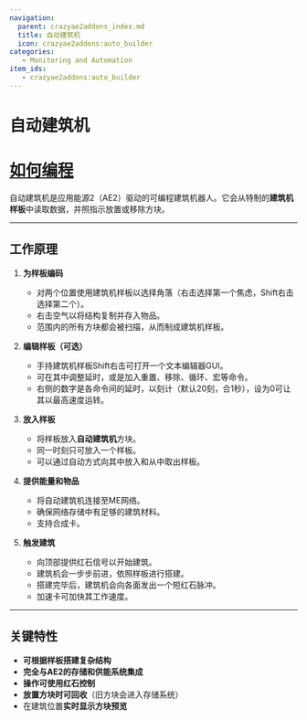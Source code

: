 ```yaml
---
navigation:
  parent: crazyae2addons_index.md
  title: 自动建筑机
  icon: crazyae2addons:auto_builder
categories:
   - Monitoring and Automation
item_ids:
   - crazyae2addons:auto_builder
---
```


# 自动建筑机

# [如何编程](auto_builder_language.md)

<BlockImage id="crazyae2addons:auto_builder" scale="4"></BlockImage>

自动建筑机是应用能源2（AE2）驱动的可编程建筑机器人。它会从特制的**建筑机样板**中读取数据，并照指示放置或移除方块。

---

## 工作原理

1. **为样板编码**
   - 对两个位置使用建筑机样板以选择角落（右击选择第一个焦虑，Shift右击选择第二个）。
   - 右击空气以将结构复制并存入物品。
   - 范围内的所有方块都会被扫描，从而制成建筑机样板。

2. **编辑样板（可选）**
   - 手持建筑机样板Shift右击可打开一个文本编辑器GUI。
   - 可在其中调整延时，或是加入重置、移除、循环、宏等命令。
   - 右侧的数字是各命令间的延时，以刻计（默认20刻，合1秒），设为0可让其以最高速度运转。

3. **放入样板**
   - 将样板放入**自动建筑机**方块。
   - 同一时刻只可放入一个样板。
   - 可以通过自动方式向其中放入和从中取出样板。

4. **提供能量和物品**
   - 将自动建筑机连接至ME网络。
   - 确保网络存储中有足够的建筑材料。
   - 支持合成卡。

5. **触发建筑**
   - 向顶部提供红石信号以开始建筑。
   - 建筑机会一步步前进，依照样板进行搭建。
   - 搭建完毕后，建筑机会向各面发出一个短红石脉冲。
   - 加速卡可加快其工作速度。

---

## 关键特性

- **可根据样板搭建复杂结构**
- **完全与AE2的存储和供能系统集成**
- **操作可使用红石控制**
- **放置方块时可回收**（旧方块会进入存储系统）
- 在建筑位置**实时显示方块预览**